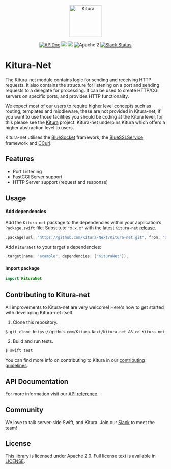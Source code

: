 <p align="center">
<a href="http://kituranext.org/">
<img src="https://raw.githubusercontent.com/Kitura-Next/Kitura/master/Sources/Kitura/resources/kitura-bird.svg?sanitize=true" height="100" alt="Kitura">
</a>
</p>

<p align="center">
    <a href="https://www.kituranext.org/learn/">
    <img src="https://img.shields.io/badge/docs-kitura-1FBCE4.svg" alt="APIDoc"></a>
    <a href="https://github.com/Kitura-Next/Kitura-net/actions?query=workflow%3ASwift+MacOS">
    <img src="https://github.com/Kitura-Next/Kitura-net/workflows/Swift%20MacOS/badge.svg"></a>
    <a href="https://github.com/Kitura-Next/Kitura-net/actions?query=workflow%3ASwift+Ubuntu">
    <img src="https://github.com/Kitura-Next/Kitura-net/workflows/Swift%20Ubuntu/badge.svg"></a>
    <img src="https://img.shields.io/badge/license-Apache2-blue.svg?style=flat" alt="Apache 2">
    <a href="http://swift-at-ibm-slack.mybluemix.net/">
    <img src="http://swift-at-ibm-slack.mybluemix.net/badge.svg" alt="Slack Status"></a>
</p>

# Kitura-Net

The Kitura-net module contains logic for sending and receiving HTTP requests. It also contains the structure for listening on a port and sending requests to a delegate for processing. It can be used to create HTTP/CGI servers on specific ports, and provides HTTP functionality.

We expect most of our users to require higher level concepts such as routing, templates and middleware, these are not provided in Kitura-net, if you want to use those facilities you should be coding at the Kitura level, for this please see the [Kitura](https://github.com/Kitura-Next/Kitura) project. Kitura-net underpins Kitura which offers a higher abstraction level to users.

Kitura-net utilises the [BlueSocket](https://github.com/Kitura-Next/BlueSocket) framework, the [BlueSSLService](https://github.com/Kitura-Next/BlueSSLService.git) framework and [CCurl](https://github.com/Kitura-Next/CCurl.git).

## Features

- Port Listening
- FastCGI Server support
- HTTP Server support (request and response)

## Usage

#### Add dependencies

Add the `Kitura-net` package to the dependencies within your application’s `Package.swift` file. Substitute `"x.x.x"` with the latest `Kitura-net` [release](https://github.com/Kitura-Next/Kitura-net/releases).

```swift
.package(url: "https://github.com/Kitura-Next/Kitura-net.git", from: "x.x.x")
```

Add `KituraNet` to your target's dependencies:

```swift
.target(name: "example", dependencies: ["KituraNet"]),
```

#### Import package

  ```swift
  import KituraNet
  ```

## Contributing to Kitura-net

All improvements to Kitura-net are very welcome! Here's how to get started with developing Kitura-net itself.

1. Clone this repository.

`$ git clone https://github.com/Kitura-Next/Kitura-net && cd Kitura-net`

2. Build and run tests.

`$ swift test`

You can find more info on contributing to Kitura in our [contributing guidelines](https://github.com/Kitura-Next/Kitura/blob/master/.github/CONTRIBUTING.md).

## API Documentation
For more information visit our [API reference](https://kitura-next.github.io/Kitura-net/index.html).

## Community

We love to talk server-side Swift, and Kitura. Join our [Slack](http://slack.kituranext.org/) to meet the team!

## License
This library is licensed under Apache 2.0. Full license text is available in [LICENSE](https://github.com/Kitura-Next/Kitura-net/blob/master/LICENSE.txt).
